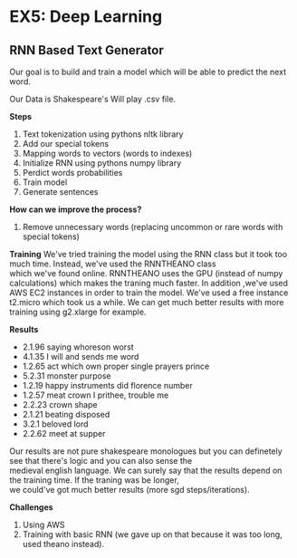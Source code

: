 EX5: Deep Learning
==================



RNN Based Text Generator
------------------------

Our goal is to build and train a model which will be able to predict the next word.

Our Data is Shakespeare's Will play .csv file.

**Steps**
  1. Text tokenization using pythons nltk library
  2. Add our special tokens
  3. Mapping words to vectors (words to indexes)
  4. Initialize RNN using pythons numpy library
  5. Perdict words probabilities
  6. Train model
  7. Generate sentences
  
  
**How can we improve the process?**
  1. Remove unnecessary words (replacing uncommon or rare words with special tokens)
  
**Training**
    We've tried training the model using the RNN class but it took too much time. Instead, we've used the RNNTHEANO class  
    which we've found online. RNNTHEANO uses the GPU (instead of numpy calculations) which makes the traning much faster.
    In addition ,we've used AWS EC2 instances in order to train the model. We've used a free instance t2.micro which took us a while.
    We can get much better results with more training using g2.xlarge for example.
  
**Results**
   * 2.1.96 saying whoreson worst
   * 4.1.35 I will and sends me word
   * 1.2.65 act which own proper single prayers prince
   * 5.2.31 monster purpose
   * 1.2.19 happy instruments did florence number
   * 1.2.57 meat crown I prithee, trouble me
   * 2.2.23 crown shape
   * 2.1.21 beating disposed
   * 3.2.1 beloved lord
   * 2.2.62 meet at supper

Our results are not pure shakespeare monologues but you can definetely see that there's logic and you can also sense the  
medieval english language.
We can surely say that the results depend on the training time. If the traning was be longer,  
we could've got much better results (more sgd steps/iterations).

**Challenges**
   1. Using AWS
   2. Training with basic RNN (we gave up on that because it was too long, used theano instead).
   





